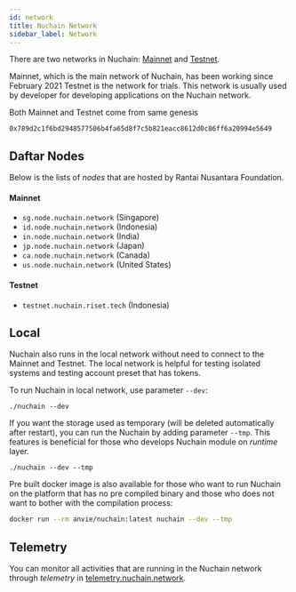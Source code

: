 ```yaml
---
id: network
title: Nuchain Network
sidebar_label: Network
---
```


There are two networks in Nuchain: [Mainnet](../general/glossary.md#mainnet) and
[Testnet](../general/glossary.md#testnet).

Mainnet, which is the main network of Nuchain, has been working since February 2021 Testnet is the
network for trials. This network is usually used by developer for developing applications on the
Nuchain network.

Both Mainnet and Testnet come from same genesis

`0x789d2c1f6bd2948577506b4fa65d8f7c5b821eacc8612d0c86ff6a20994e5649`

## Daftar Nodes

Below is the lists of _nodes_ that are hosted by Rantai Nusantara Foundation.

#### Mainnet

- `sg.node.nuchain.network` (Singapore)
- `id.node.nuchain.network` (Indonesia)
- `in.node.nuchain.network` (India)
- `jp.node.nuchain.network` (Japan)
- `ca.node.nuchain.network` (Canada)
- `us.node.nuchain.network` (United States)

#### Testnet

- `testnet.nuchain.riset.tech` (Indonesia)

## Local

Nuchain also runs in the local network without need to connect to the Mainnet and Testnet. The local
network is helpful for testing isolated systems and testing account preset that has tokens.

To run Nuchain in local network, use parameter `--dev`:

```console
./nuchain --dev
```

If you want the storage used as temporary (will be deleted automatically after restart), you can run
the Nuchain by adding parameter `--tmp`. This features is beneficial for those who develops Nuchain
module on _runtime_ layer.

```console
./nuchain --dev --tmp
```

Pre built docker image is also available for those who want to run Nuchain on the platform that has
no pre compiled binary and those who does not want to bother with the compilation process:

```bash
docker run --rm anvie/nuchain:latest nuchain --dev --tmp
```

## Telemetry

You can monitor all activities that are running in the Nuchain network through _telemetry_ in
[telemetry.nuchain.network](https://telemetry.nuchain.network/#/Nuchain).

